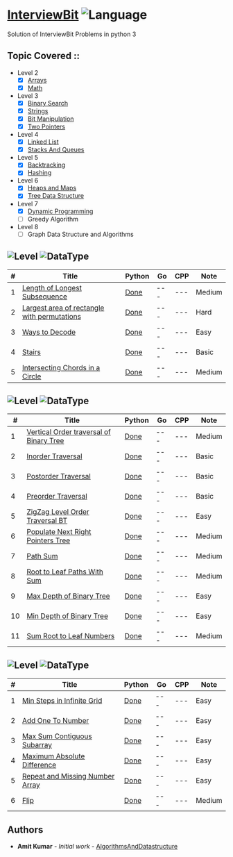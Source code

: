 # [InterviewBit](https://www.interviewbit.com/courses/programming/) ![Language](https://img.shields.io/badge/language-Python-orange.svg)

Solution of InterviewBit Problems in python 3 

Topic Covered ::
  -
  * Level 2
    - [x] [Arrays](https://github.com/rsamit26/InterviewBit/tree/master/Python/Level2/Arrays)
    - [x] [Math](https://github.com/rsamit26/InterviewBit/tree/master/Python/Level2/Math)
  * Level 3
    - [x] [Binary Search](https://github.com/rsamit26/InterviewBit/tree/master/Python/Level3/BinarySearch)
    - [x] [Strings](https://github.com/rsamit26/InterviewBit/tree/master/Python/Level3/Strings)
    - [x] [Bit Manipulation](https://github.com/rsamit26/InterviewBit/tree/master/Python/Level3/BitManipulation)
    - [x] [Two Pointers](https://github.com/rsamit26/InterviewBit/tree/master/Python/Level3/TwoPointers)
  * Level 4
    - [x] [Linked List](https://github.com/rsamit26/InterviewBit/tree/master/Python/Level4/LinkedList)
    - [x] [Stacks And Queues](https://github.com/rsamit26/InterviewBit/tree/master/Python/Level4/StacksAndQueues)
  * Level 5
    - [x] [Backtracking](https://github.com/rsamit26/InterviewBit/tree/master/Python/Level5/Backtracking)
    - [X] [Hashing](https://github.com/rsamit26/InterviewBit/tree/master/Python/Level5/Hashing)
  * Level 6
    - [x] [Heaps and Maps](https://github.com/rsamit26/InterviewBit/tree/master/Python/Level6/HeapsAndMaps)
    - [x] [Tree Data Structure](https://github.com/rsamit26/InterviewBit/tree/master/Python/Level6/TreeDataStructure)
  * Level 7
    - [x] [Dynamic Programming](https://github.com/rsamit26/InterviewBit/tree/master/Python/Level7/DynamicProgramming)
    - [ ] Greedy Algorithm
  * Level 8
    - [ ] Graph Data Structure and Algorithms

## ![Level](https://img.shields.io/badge/level-VII-brightgreen.svg) ![DataType](https://img.shields.io/badge/Dynamic-Programming-red.svg)
|  #  | Title           | Python          | Go              | CPP          | Note| 
|-----|---------------- | --------------- | --------------- |--------------|-----|
1 | [Length of Longest Subsequence](https://www.interviewbit.com/problems/length-of-longest-subsequence/) | [Done](./Python/Level7/DynamicProgramming/SimpleArrayDP/Length%20of%20Longest%20Subsequence.py) | --- | --- | Medium
2 | [Largest area of rectangle with permutations](https://www.interviewbit.com/problems/largest-area-of-rectangle-with-permutations/) | [Done](./Python/Level7/DynamicProgramming/SimpleArrayDP/Largest%20area%20of%20rectangle%20with%20permutations.py) | --- | --- | Hard
3 | [Ways to Decode](https://www.interviewbit.com/problems/ways-to-decode/) | [Done](./Python/Level7/DynamicProgramming/SimpleArrayDP/Ways%20to%20Decode.py) | --- | --- | Easy
4 | [Stairs](https://www.interviewbit.com/problems/stairs/) | [Done](./Python/Level7/DynamicProgramming/SimpleArrayDP/Stairs.py) | --- | --- | Basic
5 | [Intersecting Chords in a Circle](https://www.interviewbit.com/problems/intersecting-chords-in-a-circle/) | [Done](./Python/Level7/DynamicProgramming/SimpleArrayDP/Intersecting%20Chords%20in%20a%20Circle.py) | --- | --- | Medium


    
## ![Level](https://img.shields.io/badge/level-VI-brightgreen.svg) ![DataType](https://img.shields.io/badge/DATA%20Type-Tree%20Data%20Structure-red.svg)
|  #  | Title           | Python          | Go              | CPP          | Note| 
|-----|---------------- | --------------- | --------------- |--------------|-----|
1 | [Vertical Order traversal of Binary Tree](https://www.interviewbit.com/problems/vertical-order-traversal-of-binary-tree/) | [Done](./Python/Level6/TreeDataStructure/Traversal/Vertical%20Order%20traversal%20of%20Binary%20Tree.py) | --- | --- | Medium
2 | [Inorder Traversal](https://www.interviewbit.com/problems/inorder-traversal/) | [Done](./Python/Level6/TreeDataStructure/Traversal/Inorder%20Traversal.py) | --- | --- | Basic
3 | [Postorder Traversal](https://www.interviewbit.com/problems/postorder-traversal/) | [Done](./Python/Level6/TreeDataStructure/Traversal/postorder%20traversal.py) | --- | --- | Basic
4 | [Preorder Traversal](https://www.interviewbit.com/problems/preorder-traversal/) | [Done](./Python/Level6/TreeDataStructure/Traversal/Preorder%20Traversal.py) | --- | --- | Basic
5 | [ZigZag Level Order Traversal BT](https://www.interviewbit.com/problems/zigzag-level-order-traversal-bt/) | [Done](./Python/Level6/TreeDataStructure/LevelOrder/ZigZag%20Level%20Order%20Traversal%20BT.py) | --- | --- | Easy
6 | [Populate Next Right Pointers Tree](https://www.interviewbit.com/problems/populate-next-right-pointers-tree/) | [Done](./Python/Level6/TreeDataStructure/LevelOrder/Populate%20Next%20Right%20Pointers%20Tree.py) | --- | --- | Medium
7 | [Path Sum](https://www.interviewbit.com/problems/path-sum/) | [Done](./Python/Level6/TreeDataStructure/RootToLeaf/Path%20Sum.py) | --- | --- | Medium
8 | [Root to Leaf Paths With Sum](https://www.interviewbit.com/problems/root-to-leaf-paths-with-sum/) | [Done](./Python/Level6/TreeDataStructure/RootToLeaf/Root%20to%20Leaf%20Paths%20With%20Sum.py) | --- | --- | Medium
9 | [Max Depth of Binary Tree](https://www.interviewbit.com/problems/max-depth-of-binary-tree/) | [Done](./Python/Level6/TreeDataStructure/RootToLeaf/Max%20Depth%20of%20Binary%20Tree.py) | --- | --- | Easy
10 | [Min Depth of Binary Tree](https://www.interviewbit.com/problems/min-depth-of-binary-tree/) | [Done](./Python/Level6/TreeDataStructure/RootToLeaf/Min%20Depth%20of%20Binary%20Tree.py) | --- | --- | Easy
11 | [Sum Root to Leaf Numbers](https://www.interviewbit.com/problems/sum-root-to-leaf-numbers/) | [Done](./Python/Level6/TreeDataStructure/RootToLeaf/Sum%20Root%20to%20Leaf%20Numbers.py) | --- | --- | Medium

    
## ![Level](https://img.shields.io/badge/Level-II-brightgreen.svg?longCache=true&Level=VI) ![DataType](https://img.shields.io/badge/DATA%20Type-Array-red.svg)
|  #  | Title           | Python          | Go              | CPP          | Note| 
|-----|---------------- | --------------- | --------------- |--------------|-----|
1 | [Min Steps in Infinite Grid](https://www.interviewbit.com/problems/min-steps-in-infinite-grid/) | [Done](./Python/Level2/Arrays/ArrayMath/Min%20Steps%20in%20Infinite%20Grid.py) | --- | ---| Easy
2 | [Add One To Number](https://www.interviewbit.com/problems/add-one-to-number/) | [Done](./Python/Level2/Arrays/ArrayMath/Add%20One%20To%20Number.py) | --- | ---| Easy
3 | [Max Sum Contiguous Subarray](https://www.interviewbit.com/problems/max-sum-contiguous-subarray/) | [Done](./Python/Level2/Arrays/ArrayMath/Max%20Sum%20Contiguous%20Subarray.py) | --- | ---| Easy
4 | [Maximum Absolute Difference](https://www.interviewbit.com/problems/maximum-absolute-difference/) | [Done](./Python/Level2/Arrays/ArrayMath/Maximum%20Absolute%20Difference.py) | --- | ---| Easy
5 | [Repeat and Missing Number Array](https://www.interviewbit.com/problems/repeat-and-missing-number-array/) | [Done](./Python/Level2/Arrays/ArrayMath/Repeat%20and%20Missing%20Number%20Array.py) | --- | ---| Easy
6 | [Flip](https://www.interviewbit.com/problems/flip/) | [Done](./Python/Level2/Arrays/ArrayMath/flip.py) | --- | ---| Medium
## Authors
* **Amit Kumar** - *Initial work* - [AlgorithmsAndDatastructure](https://github.com/rsamit26/AlgorithmsAndDatastructure)

